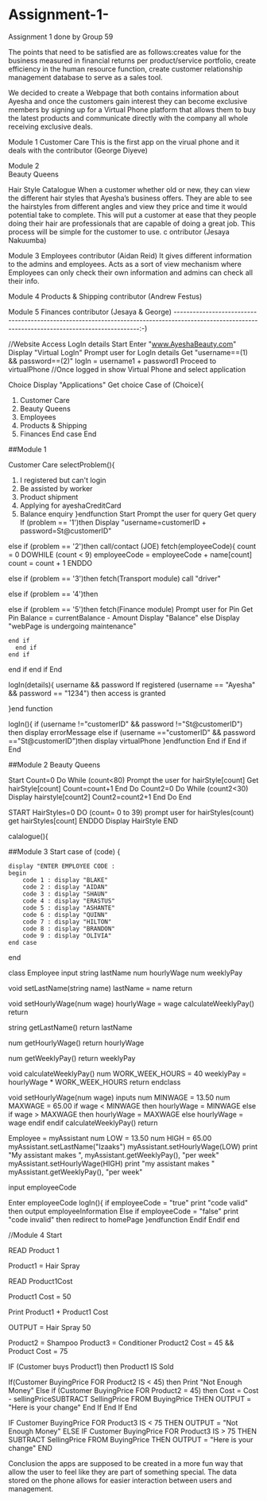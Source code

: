 # Assignment-1-
Assignment 1 done by Group 59

The points that need to be satisfied are as follows:creates value for the business measured in financial returns per product/service portfolio, 
create efficiency in the human resource function, create customer relationship management database to serve as a sales tool.

We decided to create a Webpage that both contains information about Ayesha and once the customers gain interest they can become exclusive members by signing up for a
Virtual Phone platform that allows them to buy the latest products and communicate directly with the company all whole receiving exclusive deals.

Module 1
Customer Care 
This is the first app on the virual phone and it deals with the 
contributor (George Diyeve)

Module 2  
Beauty Queens 

Hair Style Catalogue
When a customer whether old or new, they can view the different hair styles that Ayesha’s business offers. They are able to see the hairstyles from different angles and view they price and time it would potential take to complete. 
This will put a customer at ease that they people doing their hair are professionals that are capable of doing a great job. This process will be simple for the customer to use.
c
ontributor (Jesaya Nakuumba)

Module 3 
Employees
contributor (Aidan Reid)
It gives different information to the admins and employees. Acts as a sort of view mechanism where 
Employees can only check their own information and admins can check all their info.

Module 4 
Products  & Shipping
contributor (Andrew Festus)

Module 5 
Finances
contributor (Jesaya & George)
-------------------------------------------------------------------------------------------------------------------------------------------------:-)

//Website Access LogIn details
Start 
Enter "www.AyeshaBeauty.com"
Display "Virtual LogIn"
Prompt user for LogIn details
Get "username==(1) && password==(2)"
logIn = username1 + password1
Proceed to virtualPhone 
//Once logged in show Virtual Phone and select application

Choice 
Display "Applications"
Get choice
Case of (Choice){
1) Customer Care
2) Beauty Queens
3) Employees
4) Products & Shipping
5) Finances
End case
End

##Module 1

Customer Care
selectProblem(){
1) I registered but can't login
2) Be assisted by worker
3) Product shipment
4) Applying for ayeshaCreditCard 
5) Balance enquiry
}endfunction
Start
Prompt the user for query
Get query
If (problem  == '1')then
Display "username=customerID + password=St@customerID"

else if (problem  == '2')then
call/contact (JOE)
fetch(employeeCode){
count = 0
DOWHILE (count < 9)
employeeCode = employeeCode + name[count]  
count = count + 1
ENDDO

else if (problem  == '3')then
fetch(Transport module)
call "driver"

else if (problem  == '4')then


else if (problem  == '5')then
fetch(Finance module)
Prompt user for Pin
Get Pin
Balance = currentBalance - Amount
Display "Balance"
else
Display "webPage is undergoing maintenance"

	end if
      end if
    end if
   end if
 end if
End

logIn(details){
username && password
If registered (username == "Ayesha" && password == "1234") then
access is granted

}end function

logIn(){
if (username !="customerID" && password !="St@customerID") then 
display errorMessage
else if (username =="customerID" && password =="St@customerID")then
display virtualPhone
}endfunction
  End if 
 End if
End

##Module 2
Beauty Queens

Start
Count=0
Do While (count<80)
Prompt the user for hairStyle[count]
Get hairStyle[count]
Count=count+1
End Do
Count2=0
Do While (count2<30)
Display hairstyle[count2]
Count2=count2+1
End Do
End


START
HairStyles=0
 DO (count= 0 to 39)
   prompt user for hairStyles(count)
   get hairStyles[count]
 ENDDO
Display HairStyle
END

calalogue(){

##Module 3
Start
case of (code) {

    display "ENTER EMPLOYEE CODE : 
    begin
        code 1 : display "BLAKE"
        code 2 : display "AIDAN"
        code 3 : display "SHAUN"
        code 4 : display "ERASTUS"
        code 5 : display "ASHANTE"
        code 6 : display "QUINN"
        code 7 : display "HILTON"
        code 8 : display "BRANDON"
        code 9 : display "OLIVIA"
    end case
end

class Employee
  input string lastName
      num hourlyWage
      num weeklyPay

  void setLastName(string name)
     lastName = name
    return

  void setHourlyWage(num wage)
     hourlyWage = wage
     calculateWeeklyPay()
    return

  string getLastName()
  return lastName

  num getHourlyWage()
  return hourlyWage

  num getWeeklyPay()
  return weeklyPay

  void calculateWeeklyPay()
       num WORK_WEEK_HOURS = 40
      weeklyPay = hourlyWage * WORK_WEEK_HOURS
     return
endclass


void setHourlyWage(num wage)
   inputs
        num MINWAGE = 13.50
        num MAXWAGE = 65.00
   if wage < MINWAGE then
      hourlyWage = MINWAGE
   else
      if wage > MAXWAGE then
         hourlyWage = MAXWAGE
      else
         hourlyWage = wage
      endif
    endif
    calculateWeeklyPay()
return



  Employee = myAssistant
  num LOW = 13.50
  num HIGH = 65.00
       myAssistant.setLastName("Izaaks")
       myAssistant.setHourlyWage(LOW)
    print "My assistant makes ",
      myAssistant.getWeeklyPay(), "per week"
 myAssistant.setHourlyWage(HIGH)
    print "my assistant makes "
      myAssistant.getWeeklyPay(), "per week"
      
      
input employeeCode

Enter employeeCode
logIn(){   if employeeCode = "true"
      print "code valid" then
      output employeeInformation
   Else
      if employeeCode = "false"
         print "code invalid" then
         redirect to homePage
}endfunction
      Endif
   Endif
end  

//Module 4
Start

READ Product 1

Product1 = Hair Spray

READ Product1Cost

Product1 Cost = 50

Print Product1 + Product1 Cost

OUTPUT = Hair Spray 50


Product2 = Shampoo
Product3 = Conditioner
Product2 Cost = 45 && Product Cost = 75

IF (Customer buys Product1) then
Product1 IS Sold

If(Customer BuyingPrice FOR Product2 IS < 45) then
Print "Not Enough Money"
Else if
(Customer BuyingPrice FOR Product2 = 45) then
Cost = Cost - sellingPriceSUBTRACT SellingPrice FROM BuyingPrice THEN
OUTPUT = "Here is your change"
  End If
 End If
End

IF Customer BuyingPrice FOR Product3 IS < 75 THEN
OUTPUT = "Not Enough Money"
ELSE IF Customer BuyingPrice FOR Product3 IS > 75 THEN
SUBTRACT SellingPrice FROM BuyingPrice THEN
OUTPUT = "Here is your change"
END



Conclusion the apps are supposed to be created in a more fun way that allow the user to feel like 
they are part of something special. The data stored on the phone allows for easier interaction between users and management.

